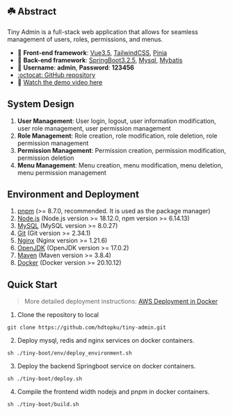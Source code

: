 ## ☘️ Abstract
Tiny Admin is a full-stack web application that allows for seamless management of users, roles, permissions, and menus.

- 🍁 **Front-end framework**: [Vue3.5](https://cn.vuejs.org/), [TailwindCSS](https://tailwindcss.com/), [Pinia](https://pinia.vuejs.org/)
- 🍂 **Back-end framework**: [SpringBoot3.2.5](https://spring.io/), [Mysql](https://www.mysql.com/), [Mybatis](https://mybatis.org/mybatis-3/)
- 🍃 **Username**: **admin**, **Password**: **123456**
- [:octocat: GitHub repository](https://github.com/hdtopku/tiny-admin)
- 🎥 [Watch the demo video here](https://youtu.be/0jyElwLyxgk)

## System Design
1. **User Management**: User login, logout, user information modification, user role management, user permission management
2. **Role Management**: Role creation, role modification, role deletion, role permission management
3. **Permission Management**: Permission creation, permission modification, permission deletion
4. **Menu Management**: Menu creation, menu modification, menu deletion, menu permission management

## Environment and Deployment
1. [pnpm](https://github.com/pnpm/pnpm/) (>= 8.7.0, recommended. It is used as the package manager)
2. [Node.js](https://nodejs.org/) (Node.js version >= 18.12.0, npm version >= 6.14.13)
3. [MySQL](https://www.mysql.com/) (MySQL version >= 8.0.27)
4. [Git](https://git-scm.com/) (Git version >= 2.34.1)
5. [Nginx](https://nginx.org/) (Nginx version >= 1.21.6)
6. [OpenJDK](https://openjdk.java.net/) (OpenJDK version >= 17.0.2)
7. [Maven](https://maven.apache.org/) (Maven version >= 3.8.4)
8. [Docker](https://www.docker.com/) (Docker version >= 20.10.12)

## Quick Start

> More detailed deployment instructions: [AWS Deployment in Docker](https://i7u0jn0r7j0.jp.larksuite.com/wiki/FT6owCCYRiTFj0kRQBKjWJtypac)

1. Clone the repository to local
```
git clone https://github.com/hdtopku/tiny-admin.git
```

2. Deploy mysql, redis and nginx services on docker containers.
```
sh ./tiny-boot/env/deploy_environment.sh
```

3. Deploy the backend Springboot service on docker containers.
```
sh ./tiny-boot/deploy.sh
```

4. Compile the frontend width nodejs and pnpm in docker containers.
```
sh ./tiny-boot/build.sh
```


